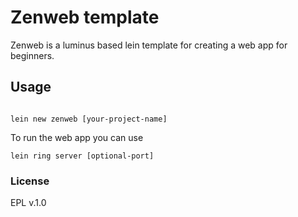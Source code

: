 # Zenweb template

Zenweb is a luminus based lein template for creating a web app for beginners.

## Usage

```

lein new zenweb [your-project-name]

```

To run the web app you can use

```
lein ring server [optional-port]
```

### License

EPL v.1.0
